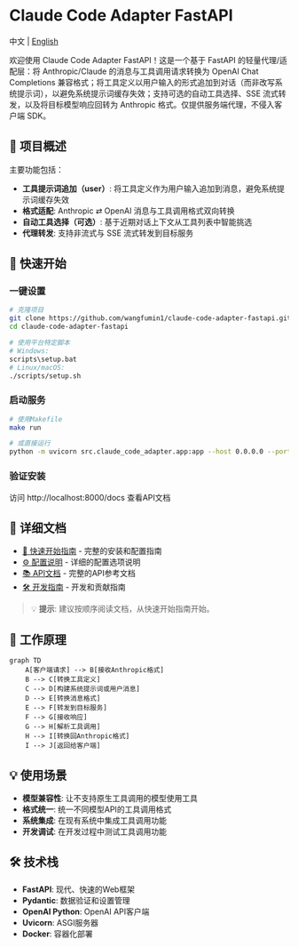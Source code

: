 # Claude Code Adapter FastAPI

中文 | [English](/docs/en/index.md)

欢迎使用 Claude Code Adapter FastAPI！这是一个基于 FastAPI 的轻量代理/适配层：将 Anthropic/Claude 的消息与工具调用请求转换为 OpenAI Chat Completions 兼容格式；将工具定义以用户输入的形式追加到对话（而非改写系统提示词），以避免系统提示词缓存失效；支持可选的自动工具选择、SSE 流式转发，以及将目标模型响应回转为 Anthropic 格式。仅提供服务端代理，不侵入客户端 SDK。

## 🎯 项目概述

主要功能包括：

- **工具提示词追加（user）**: 将工具定义作为用户输入追加到消息，避免系统提示词缓存失效
- **格式适配**: Anthropic ⇄ OpenAI 消息与工具调用格式双向转换
- **自动工具选择（可选）**: 基于近期对话上下文从工具列表中智能挑选
- **代理转发**: 支持非流式与 SSE 流式转发到目标服务

## 🚀 快速开始

### 一键设置

```bash
# 克隆项目
git clone https://github.com/wangfumin1/claude-code-adapter-fastapi.git
cd claude-code-adapter-fastapi

# 使用平台特定脚本
# Windows:
scripts\setup.bat
# Linux/macOS:
./scripts/setup.sh
```

### 启动服务

```bash
# 使用Makefile
make run

# 或直接运行
python -m uvicorn src.claude_code_adapter.app:app --host 0.0.0.0 --port 8000
```

### 验证安装

访问 http://localhost:8000/docs 查看API文档

## 📖 详细文档

- [🚀 快速开始指南](getting-started.md) - 完整的安装和配置指南
- [⚙️ 配置说明](configuration.md) - 详细的配置选项说明
- [📚 API文档](api.md) - 完整的API参考文档
- [🛠️ 开发指南](development.md) - 开发和贡献指南

> 💡 **提示**: 建议按顺序阅读文档，从快速开始指南开始。

## 🔧 工作原理

```mermaid
graph TD
    A[客户端请求] --> B[接收Anthropic格式]
    B --> C[转换工具定义]
    C --> D[构建系统提示词或用户消息]
    D --> E[转换消息格式]
    E --> F[转发到目标服务]
    F --> G[接收响应]
    G --> H[解析工具调用]
    H --> I[转换回Anthropic格式]
    I --> J[返回给客户端]
```

## 💡 使用场景

- **模型兼容性**: 让不支持原生工具调用的模型使用工具
- **格式统一**: 统一不同模型API的工具调用格式
- **系统集成**: 在现有系统中集成工具调用功能
- **开发调试**: 在开发过程中测试工具调用功能

## 🛠️ 技术栈

- **FastAPI**: 现代、快速的Web框架
- **Pydantic**: 数据验证和设置管理
- **OpenAI Python**: OpenAI API客户端
- **Uvicorn**: ASGI服务器
- **Docker**: 容器化部署
